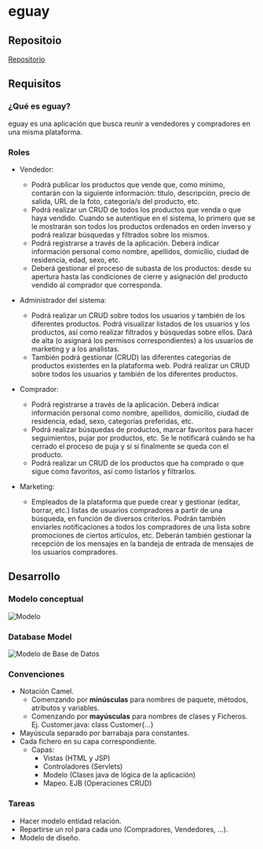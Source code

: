 # eguay

## Repositoio

[Repositorio](https://github.com/RoyEdu/eguay)

## Requisitos

### ¿Qué es eguay?

eguay es una aplicación que busca reunir a vendedores y compradores en una misma plataforma.

### Roles

- Vendedor:
    - Podrá publicar los productos que vende que, como mínimo, contarán con la siguiente información: título, descripción, precio de salida, URL de la foto, categoría/s del producto, etc.  
    - Podrá realizar un CRUD de todos los productos que venda o que haya vendido. Cuando se autentique en el sistema, lo primero que se le mostrarán son todos los productos ordenados en orden inverso y podrá realizar búsquedas y filtrados sobre los mismos.
    - Podrá registrarse a través de la aplicación. Deberá indicar información personal como nombre, apellidos, domicilio, ciudad de residencia, edad, sexo, etc. 
    - Deberá gestionar el proceso de subasta de los productos: desde su apertura hasta las condiciones de cierre y asignación del producto vendido al comprador que corresponda.

- Administrador del sistema: 
    - Podrá realizar un CRUD sobre todos los usuarios y también de los diferentes productos. Podrá visualizar listados de los usuarios y los productos, así como realizar filtrados y búsquedas sobre ellos. Dará de alta (o asignará los permisos correspondientes) a los usuarios de marketing y a los analistas.
    - También podrá gestionar (CRUD) las diferentes categorías de productos existentes en la plataforma web. Podrá realizar un CRUD sobre todos los usuarios y también de los diferentes productos. 

- Comprador:
    - Podrá registrarse a través de la aplicación. Deberá indicar información personal como nombre, apellidos, domicilio, ciudad de residencia, edad, sexo, categorías preferidas, etc. 
    - Podrá realizar búsquedas de productos, marcar favoritos para hacer seguimientos, pujar por productos, etc. Se le notificará cuándo se ha cerrado el proceso de puja y si si finalmente se queda con el producto.
    - Podrá realizar un CRUD de los productos que ha comprado o que sigue como favoritos, así como listarlos y filtrarlos.
- Marketing: 
    - Empleados de la plataforma que puede crear y gestionar (editar, borrar, etc.) listas de usuarios compradores a partir de una búsqueda, en función de diversos criterios. Podrán también enviarles notificaciones a todos los compradores de una lista sobre promociones de ciertos artículos, etc.
        Deberán también gestionar la recepción de los mensajes en la bandeja de entrada de mensajes de los usuarios compradores.

## Desarrollo

### Modelo conceptual

![Modelo](./images/classDiagram/conceptualModel.png)

### Database Model

![Modelo de Base de Datos](./images/classDiagram/dbModel.png)

### Convenciones

- Notación Camel.
    - Comenzando por **minúsculas** para nombres de paquete, métodos, atributos y variables. 
    - Comenzando por **mayúsculas** para nombres de clases y Ficheros. Ej.  Customer.java: class Customer{...}
- Mayúscula separado por barrabaja para constantes.
- Cada fichero en su capa correspondiente. 
    - Capas: 
        - Vistas (HTML y JSP)
        - Controladores (Servlets)
        - Modelo (Clases java de lógica de la aplicación)
        - Mapeo. EJB (Operaciones CRUD)

### Tareas

- Hacer modelo entidad relación.
- Repartirse un rol para cada uno (Compradores, Vendedores, ...).
- Modelo de diseño.

